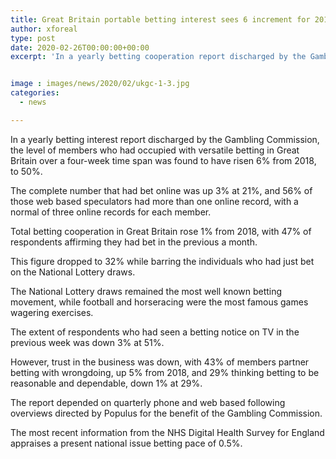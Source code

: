 ```yaml
---
title: Great Britain portable betting interest sees 6 increment for 2019 industry trust down
author: xforeal 
type: post
date: 2020-02-26T00:00:00+00:00
excerpt: 'In a yearly betting cooperation report discharged by the Gambling Commission, the level of members who had occupied with portable betting in Great Britain over a four-week time span was found to have risen 6&amp;percnt; from 2018, to 50&amp;percnt; '


image : images/news/2020/02/ukgc-1-3.jpg
categories:
  - news

---
```

In a yearly betting interest report discharged by the Gambling Commission, the level of members who had occupied with versatile betting in Great Britain over a four-week time span was found to have risen 6&percnt; from 2018, to 50&percnt;. 

The complete number that had bet online was up 3&percnt; at 21&percnt;, and 56&percnt; of those web based speculators had more than one online record, with a normal of three online records for each member. 

Total betting cooperation in Great Britain rose 1&percnt; from 2018, with 47&percnt; of respondents affirming they had bet in the previous a month. 

This figure dropped to 32&percnt; while barring the individuals who had just bet on the National Lottery draws. 

The National Lottery draws remained the most well known betting movement, while football and horseracing were the most famous games wagering exercises. 

The extent of respondents who had seen a betting notice on TV in the previous week was down 3&percnt; at 51&percnt;. 

However, trust in the business was down, with 43&percnt; of members partner betting with wrongdoing, up 5&percnt; from 2018, and 29&percnt; thinking betting to be reasonable and dependable, down 1&percnt; at 29&percnt;. 

The report depended on quarterly phone and web based following overviews directed by Populus for the benefit of the Gambling Commission. 

The most recent information from the NHS Digital Health Survey for England appraises a present national issue betting pace of 0.5&percnt;.